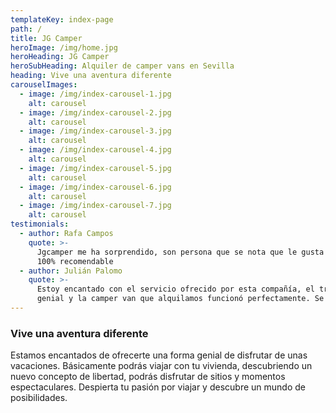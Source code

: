 ```yaml
---
templateKey: index-page
path: /
title: JG Camper
heroImage: /img/home.jpg
heroHeading: JG Camper
heroSubHeading: Alquiler de camper vans en Sevilla
heading: Vive una aventura diferente
carouselImages:
  - image: /img/index-carousel-1.jpg
    alt: carousel
  - image: /img/index-carousel-2.jpg
    alt: carousel
  - image: /img/index-carousel-3.jpg
    alt: carousel
  - image: /img/index-carousel-4.jpg
    alt: carousel
  - image: /img/index-carousel-5.jpg
    alt: carousel
  - image: /img/index-carousel-6.jpg
    alt: carousel
  - image: /img/index-carousel-7.jpg
    alt: carousel
testimonials:
  - author: Rafa Campos
    quote: >-
      Jgcamper me ha sorprendido, son persona que se nota que le gusta lo que hacen, te dan muchas facilidades y por supuesto las furgos impecable y muy equipadas. 
      100% recomendable
  - author: Julián Palomo
    quote: >-
      Estoy encantado con el servicio ofrecido por esta compañía, el trato fue
      genial y la camper van que alquilamos funcionó perfectamente. Se conduce bastante fácil y me sorprendió la buena respuesta que tiene en carretera. Por dentro los detalles están muy cuidados y viene muy bien equipada. Un gran acierto.
---
```


### Vive una aventura diferente

Estamos encantados de ofrecerte una forma genial de disfrutar de unas vacaciones. Básicamente podrás viajar con tu vivienda, descubriendo un nuevo concepto de libertad, podrás disfrutar de sitios y momentos espectaculares. Despierta tu pasión por viajar y descubre un mundo de posibilidades.
